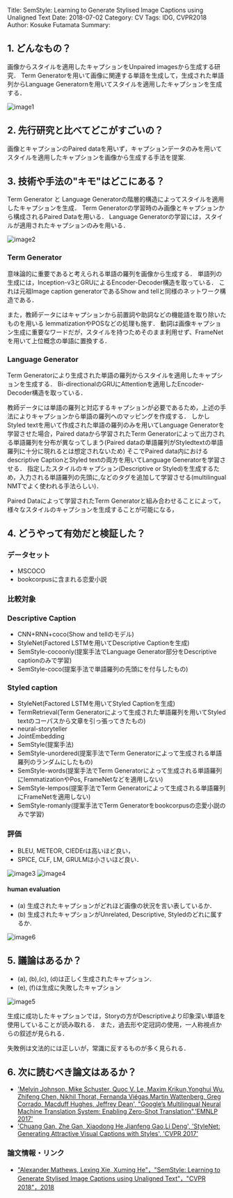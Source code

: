 Title: SemStyle: Learning to Generate Stylised Image Captions using Unaligned Text
Date: 2018-07-02
Category: CV
Tags: IDG, CVPR2018
Author: Kosuke Futamata
Summary:

## 1. どんなもの？
画像からスタイルを適用したキャプションをUnpaired imagesから生成する研究．
Term Generatorを用いて画像に関連する単語を生成して，生成された単語列からLanguage Generatornを用いてスタイルを適用したキャプションを生成する．


![image1]({filename}/images/cv/semstyle/semstyle1.png)

## 2. 先行研究と比べてどこがすごいの？
画像とキャプションのPaired dataを用いず，キャプションデータのみを用いてスタイルを適用したキャプションを画像から生成する手法を提案.

## 3. 技術や手法の"キモ"はどこにある？
Term Generator と Language Generatorの階層的構造によってスタイルを適用したキャプションを生成．
Term Generatorの学習時のみ画像とキャプションから構成されるPaired Dataを用いる．
Language Generatorの学習には，スタイルが適用されたキャプションのみを用いる．

![image2]({filename}/images/cv/semstyle/semstyle2.png)

### Term Generator
意味論的に重要であると考えられる単語の羅列を画像から生成する．
単語列の生成には，Inception-v3とGRUによるEncoder-Decoder構造を取っている．
これは元祖Image caption generatorであるShow and tellと同様のネットワーク構造である．

また，教師データにはキャプションから前置詞や助詞などの機能語を取り除いたものを用いる
lemmatizationやPOSなどの処理も施す．
動詞は画像キャプション生成に重要なワードだが，スタイルを持つためそのまま利用せず、FrameNetを用いて上位概念の単語に置換する．

### Language Generator
Term Generatorにより生成された単語の羅列からスタイルを適用したキャプションを生成する．
Bi-directionalのGRUにAttentionを適用したEncoder-Decoder構造を取っている．

教師データには単語の羅列と対応するキャプションが必要であるため，上述の手法によりキャプションから単語の羅列へのマッピングを作成する．
しかしStyled textを用いて作成された単語の羅列のみを用いてLanguage Generatorを学習させた場合，Paired dataから学習されたTerm Generatorによって出力される単語羅列を分布が異なってしまう(Paired dataの単語羅列がStyledtextの単語羅列に十分に現れるとは想定されないため)
そこでPaired data内におけるdescriptive CaptionとStyled textの両方を用いてLanguage Generatorを学習させる．
指定したスタイルのキャプション(Descriptive or Styled)を生成するため，入力される単語羅列の先頭に<Descriptive>,<Styled>などのタグを追加して学習させる(multilingual NMTでよく使われる手法らしい)．

Paired Dataによって学習されたTerm Generatorと組み合わせることによって，様々なスタイルのキャプションを生成することが可能になる，

## 4. どうやって有効だと検証した？

### データセット
- MSCOCO
- bookcorpusに含まれる恋愛小説

### 比較対象

### Descriptive Caption
- CNN+RNN+coco(Show and tellのモデル)
- StyleNet(Factored LSTMを用いてDescriptive Captionを生成)
- SemStyle-cocoonly(提案手法でLanguage Generator部分をDescriptive captionのみで学習)
- SemStyle-coco(提案手法で単語羅列の先頭に<Descriptive>を付与したもの)

### Styled caption
- StyleNet(Factored LSTMを用いてStyled Captionを生成)
- TermRetrieval(Term Generatorによって生成された単語羅列を用いてStyled textのコーパスから文章を引っ張ってきたもの)
- neural-storyteller
- JointEmbedding
- SemStyle(提案手法)
- SemStyle-unordered(提案手法でTerm Generatorによって生成される単語羅列のランダムにしたもの)
- SemStyle-words(提案手法でTerm Generatorによって生成される単語羅列にlemmatizationやPos, FrameNetなどを適用しない)
- SemStyle-lempos(提案手法でTerm Generatorによって生成される単語羅列にFrameNetを適用しない)
- SemStyle-romanly(提案手法でTerm Generatorをbookcorpusの恋愛小説のみで学習)

### 評価

- BLEU, METEOR, CIEDErは高いほど良い，
- SPICE, CLF, LM, GRULMは小さいほど良い．


![image3]({filename}/images/cv/semstyle/semstyle3.png)
![image4]({filename}/images/cv/semstyle/semstyle4.png)

#### human evaluation
- (a) 生成されたキャプションがどれほど画像の状況を言い表しているか．
- (b) 生成されたキャプションがUnrelated, Descriptive, Styledのどれに属するか.

![image6]({filename}/images/cv/semstyle/semstyle6.png)

## 5. 議論はあるか？
- (a), (b),(c), (d)は正しく生成されたキャプション．
- (e), (f)は生成に失敗したキャプション

![image5]({filename}/images/cv/semstyle/semstyle5.png)

生成に成功したキャプションでは，Storyの方がDescriptiveより印象深い単語を使用していることが読み取れる．
また，過去形や定冠詞の使用，一人称視点からの叙述が見られる．

失敗例は文法的には正しいが，常識に反するものが多く見られる．

## 6. 次に読むべき論文はあるか？
- ['Melvin Johnson, Mike Schuster, Quoc V. Le, Maxim Krikun,Yonghui Wu, Zhifeng Chen, Nikhil Thorat, Fernanda Viégas,Martin Wattenberg, Greg Corrado, Macduff Hughes, Jeffrey Dean', "Google’s Multilingual Neural Machine Translation System: Enabling Zero-Shot Translation",'EMNLP 2017'](https://www.aclweb.org/anthology/Q/Q17/Q17-1024.pdf)
- ['Chuang Gan, Zhe Gan, Xiaodong He,Jianfeng Gao,Li Deng', 'StyleNet: Generating Attractive Visual Captions with Styles', 'CVPR 2017'](https://www.microsoft.com/en-us/research/wp-content/uploads/2017/06/Generating-Attractive-Visual-Captions-with-Styles.pdf)

### 論文情報・リンク

- ["Alexander Mathews, Lexing Xie, Xuming He"，"SemStyle: Learning to Generate Stylised Image Captions using Unaligned Text"，"CVPR 2018"，2018](https://arxiv.org/abs/1805.07030)
